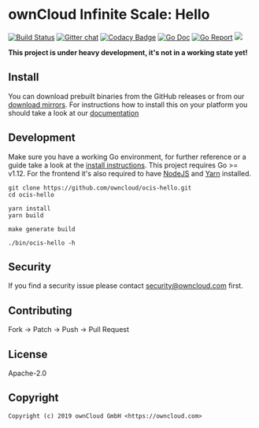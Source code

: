 # ownCloud Infinite Scale: Hello

[![Build Status](https://cloud.drone.io/api/badges/owncloud/ocis-hello/status.svg)](https://cloud.drone.io/owncloud/ocis-hello)
[![Gitter chat](https://badges.gitter.im/cs3org/reva.svg)](https://gitter.im/cs3org/reva)
[![Codacy Badge](https://api.codacy.com/project/badge/Grade/6f1eaaa399294d959ef7b3b10deed41d)](https://www.codacy.com/manual/owncloud/ocis-hello?utm_source=github.com&amp;utm_medium=referral&amp;utm_content=owncloud/ocis-hello&amp;utm_campaign=Badge_Grade)
[![Go Doc](https://godoc.org/github.com/owncloud/ocis-hello?status.svg)](http://godoc.org/github.com/owncloud/ocis-hello)
[![Go Report](http://goreportcard.com/badge/github.com/owncloud/ocis-hello)](http://goreportcard.com/report/github.com/owncloud/ocis-hello)
[![](https://images.microbadger.com/badges/image/owncloud/ocis-hello.svg)](http://microbadger.com/images/owncloud/ocis-hello "Get your own image badge on microbadger.com")

**This project is under heavy development, it's not in a working state yet!**

## Install

You can download prebuilt binaries from the GitHub releases or from our [download mirrors](http://download.owncloud.com/ocis/hello/). For instructions how to install this on your platform you should take a look at our [documentation](https://owncloud.github.cio/ocis-hello/)

## Development

Make sure you have a working Go environment, for further reference or a guide take a look at the [install instructions](http://golang.org/doc/install.html). This project requires Go >= v1.12. For the frontend it's also required to have [NodeJS](https://nodejs.org/en/download/package-manager/) and [Yarn](https://yarnpkg.com/lang/en/docs/install/) installed.

```console
git clone https://github.com/owncloud/ocis-hello.git
cd ocis-hello

yarn install
yarn build

make generate build

./bin/ocis-hello -h
```

## Security

If you find a security issue please contact security@owncloud.com first.

## Contributing

Fork -> Patch -> Push -> Pull Request

## License

Apache-2.0

## Copyright

```console
Copyright (c) 2019 ownCloud GmbH <https://owncloud.com>
```
